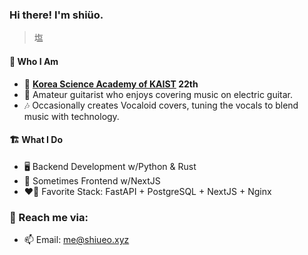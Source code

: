 ### Hi there! I'm shiüo.
> 塩
#### 🍣 Who I Am
- 🎒 **[Korea Science Academy of KAIST](https://ksa.hs.kr/) 22th**
- 🎸 Amateur guitarist who enjoys covering music on electric guitar.
- 🎶 Occasionally creates Vocaloid covers, tuning the vocals to blend music with technology.

#### 🏗️ What I Do
- 🖥️ Backend Development w/Python & Rust
- 📱 Sometimes Frontend w/NextJS
- ❤💓 Favorite Stack: FastAPI + PostgreSQL + NextJS + Nginx

### 📮 Reach me via:
- 📫 Email: <me@shiueo.xyz>
